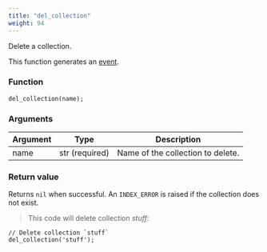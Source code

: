 ```yaml
---
title: "del_collection"
weight: 94
---
```


Delete a collection.

This function generates an [event](../../events).

### Function
`del_collection(name);`

### Arguments
Argument | Type | Description
-------- | ---- | -----------
name | str (required) | Name of the collection to delete.

### Return value
Returns `nil` when successful. An `INDEX_ERROR` is raised if the collection does not exist.

> This code will delete collection *stuff*:

```thingsdb,should_pass,@t
// Delete collection `stuff`
del_collection('stuff');
```